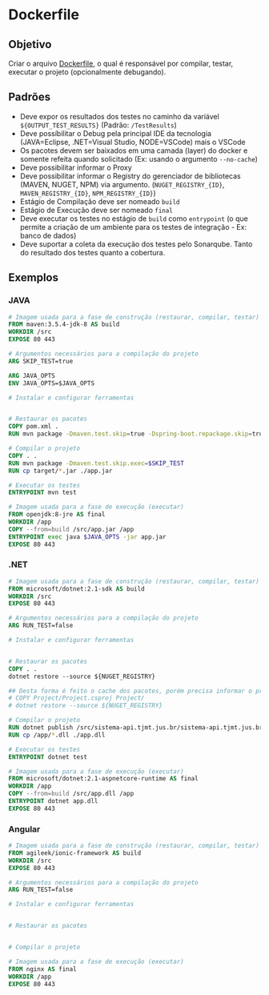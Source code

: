 # Dockerfile

## Objetivo

Criar o arquivo [Dockerfile](https://docs.docker.com/engine/reference/builder/), o qual é responsável por compilar, testar, executar o projeto (opcionalmente debugando).

## Padrões

- Deve expor os resultados dos testes no caminho da variável `${OUTPUT_TEST_RESULTS}` (Padrão: `/TestResults`)
- Deve possíbilitar o Debug pela principal IDE da tecnologia (JAVA=Eclipse, .NET=Visual Studio, NODE=VSCode) mais o VSCode
- Os pacotes devem ser baixados em uma camada (layer) do docker e somente refeita quando solicitado (Ex: usando o argumento `--no-cache`)
- Deve possibilitar informar o Proxy
- Deve possibilitar informar o Registry do gerenciador de bibliotecas (MAVEN, NUGET, NPM) via argumento. (`NUGET_REGISTRY_{ID}`, `MAVEN_REGISTRY_{ID}`, `NPM_REGISTRY_{ID}`)
- Estágio de Compilação deve ser nomeado `build`
- Estágio de Execução deve ser nomeado `final`
- Deve executar os testes no estágio de `build` como `entrypoint` (o que permite a criação de um ambiente para os testes de integração - Ex: banco de dados)
- Deve suportar a coleta da execução dos testes pelo Sonarqube. Tanto do resultado dos testes quanto a cobertura.

## Exemplos

### JAVA

```dockerfile
# Imagem usada para a fase de construção (restaurar, compilar, testar)
FROM maven:3.5.4-jdk-8 AS build
WORKDIR /src
EXPOSE 80 443

# Argumentos necessários para a compilação do projeto
ARG SKIP_TEST=true

ARG JAVA_OPTS
ENV JAVA_OPTS=$JAVA_OPTS

# Instalar e configurar ferramentas


# Restaurar os pacotes
COPY pom.xml .
RUN mvn package -Dmaven.test.skip=true -Dspring-boot.repackage.skip=true

# Compilar o projeto
COPY . .
RUN mvn package -Dmaven.test.skip.exec=$SKIP_TEST
RUN cp target/*.jar ./app.jar

# Executar os testes
ENTRYPOINT mvn test

# Imagem usada para a fase de execução (executar)
FROM openjdk:8-jre AS final
WORKDIR /app
COPY --from=build /src/app.jar /app
ENTRYPOINT exec java $JAVA_OPTS -jar app.jar
EXPOSE 80 443
```

### .NET

```dockerfile
# Imagem usada para a fase de construção (restaurar, compilar, testar)
FROM microsoft/dotnet:2.1-sdk AS build
WORKDIR /src
EXPOSE 80 443

# Argumentos necessários para a compilação do projeto
ARG RUN_TEST=false

# Instalar e configurar ferramentas


# Restaurar os pacotes
COPY . .
dotnet restore --source ${NUGET_REGISTRY}

## Desta forma é feito o cache dos pacotes, porém precisa informar o projeto ()
# COPY Project/Project.csproj Project/
# dotnet restore --source ${NUGET_REGISTRY}

# Compilar o projeto
RUN dotnet publish /src/sistema-api.tjmt.jus.br/sistema-api.tjmt.jus.br.csproj -c ${CONFIGURATION} -o /app --no-build
RUN cp /app/*.dll ./app.dll

# Executar os testes
ENTRYPOINT dotnet test

# Imagem usada para a fase de execução (executar)
FROM microsoft/dotnet:2.1-aspnetcore-runtime AS final
WORKDIR /app
COPY --from=build /src/app.dll /app
ENTRYPOINT dotnet app.dll
EXPOSE 80 443
```

### Angular

```dockerfile
# Imagem usada para a fase de construção (restaurar, compilar, testar)
FROM agileek/ionic-framework AS build
WORKDIR /src
EXPOSE 80 443

# Argumentos necessários para a compilação do projeto
ARG RUN_TEST=false

# Instalar e configurar ferramentas


# Restaurar os pacotes


# Compilar o projeto

# Imagem usada para a fase de execução (executar)
FROM nginx AS final
WORKDIR /app
EXPOSE 80 443
```

